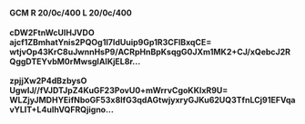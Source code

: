 #### GCM R 20/0c/400 L 20/0c/400
**cDW2FtnWcUIHJVDO**<br/>**ajcf1ZBmhatYnis2PQOg1I7IdUuip9Gp1R3CFlBxqCE=**<br/>**wtjvOp43KrC8uJwnnHsP9/ACRpHnBpKsqgG0JXm1MK2+CJ/xQebcJ2RQggDTEYvbM0rMwsglAlKjEL8r...**<br/><br/>
**zpjjXw2P4dBzbysO**<br/>**UgwIJ//fVJDTJpZ4KuGF23PovU0+mWrrvCgoKKIxR9U=**<br/>**WLZjyJMDHYEifNboGF53x8lfG3qdAGtwjyxryGJKu62UQ3TfnLCj91EFVqavYLIT+L4uIhVQFRQjigno...**